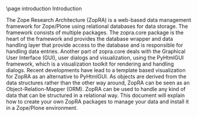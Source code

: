 \page introduction Introduction


The Zope Research Architecture (ZopRA) is a web-based data management framework for Zope/Plone using 
relational databases for data storage. The framework consists of multiple packages. The zopra.core 
package is the heart of the framework and provides the database wrapper and data handling layer that
provide access to the database and is responsible for handling data entries. Another part of 
zopra.core deals with the Graphical User Interface (GUI), user dialogs and visualization, using the 
PyHtmlGUI framework, which is a visualization toolkit for rendering and handling dialogs. Recent 
developments have lead to a template based visualization for ZopRA as an alternative to PyHtmlGUI. 
As objects are derived from the data structures rather than the other way around, ZopRA can be seen
as an Object-Relation-Mapper (ORM). ZopRA can be used to handle any kind of data that can be 
structured in a relational way. This document will explain how to create your own ZopRA packages to
manage your data and install it in a Zope/Plone environment.
